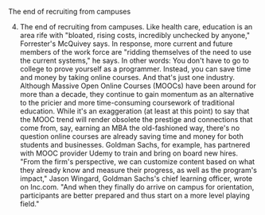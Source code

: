 

The end of recruiting from campuses

4. The end of recruiting from campuses. Like health care, education is an area rife with "bloated, rising costs, incredibly unchecked by anyone," Forrester's McQuivey says. In response, more current and future members of the work force are "ridding themselves of the need to use the current systems," he says. In other words: You don't have to go to college to prove yourself as a programmer. Instead, you can save time and money by taking online courses.
And that's just one industry. Although Massive Open Online Courses (MOOCs) have been around for more than a decade, they continue to gain momentum as an alternative to the pricier and more time-consuming coursework of traditional education. While it's an exaggeration (at least at this point) to say that the MOOC trend will render obsolete the prestige and connections that come from, say, earning an MBA the old-fashioned way, there's no question online courses are already saving time and money for both students and businesses.
Goldman Sachs, for example, has partnered with MOOC provider Udemy to train and bring on board new hires. "From the firm's perspective, we can customize content based on what they already know and measure their progress, as well as the program's impact," Jason Wingard, Goldman Sachs's chief learning officer, wrote on Inc.com. "And when they finally do arrive on campus for orientation, participants are better prepared and thus start on a more level playing field."
